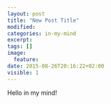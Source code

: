 ```yaml
---
layout: post
title: "New Post Title"
modified:
categories: in-my-mind
excerpt:
tags: []
image:
  feature:
date: 2015-08-26T20:16:22+02:00
visible: 1
---
```


Hello in my mind!
